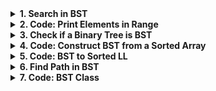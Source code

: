 <details> <summary><strong> 1. Search in BST </strong></summary>

# 1. Search in BST

    Given a BST and an integer k. Find if the integer k is present in given BST or not. Return the node with data k if it is present, return null otherwise.

    Assume that BST contains all unique elements.

**Input format**

    Line 1 : Elements in level order form (separated by space)
    (If any node does not have left or right child, take -1 in its place)
    Line 2 : Integer k

**Output Format**

    Node with data k

**Sample Input 1**

    8 5 10 2 6 -1 -1 -1 -1 -1 7 -1 -1
    2

**Sample Output 1**

    2

**Sample Input 2**

    8 5 10 2 6 -1 -1 -1 -1 -1 7 -1 -1
    12

**Sample Output 2**

    (empty)

<details> <summary><strong>Code</strong></summary>

    // Following is the Binary Tree node structure
    /**************
    class BinaryTreeNode {
        public :
        T data;
        BinaryTreeNode<T> *left;
        BinaryTreeNode<T> *right;

        BinaryTreeNode(T data) {
            this -> data = data;
            left = NULL;
            right = NULL;
        }
    };
    ***************/

    BinaryTreeNode<int> *searchInBST(BinaryTreeNode<int> *root, int k)
    {
        if (root == NULL)
            return NULL;
        if (root->data == k)
            return root;
        return k > root->data ? searchInBST(root->right, k) : searchInBST(root->left, k);
    }

</details>

---

</details>

<details> <summary><strong> 2. Code: Print Elements in Range </strong></summary>

# 2. Code: Print Elements in Range

    Given a Binary Search Tree and two integers k1 and k2, find and print the elements which are in range k1 and k2 (both inclusive).
    Print the elements in increasing order.

**Input Format**

    Line 1 : Elements in level order form (separated by space)
    (If any node does not have left or right child, take -1 in its place)
    Line 2 : Two Integers k1 and k2

**Output Format**

    Required elements (separated by space)

**Sample Input**

    8 5 10 2 6 -1 -1 -1 -1 -1 7 -1 -1
    6 10

**Sample Output**

    6 7 8 10

<details> <summary><strong>Code</strong></summary>

    // Following is the Binary Tree node structure
    /**************
    class BinaryTreeNode {
        public :
        T data;
        BinaryTreeNode<T> *left;
        BinaryTreeNode<T> *right;

        BinaryTreeNode(T data) {
            this -> data = data;
            left = NULL;
            right = NULL;
        }
    };
    ***************/

    void elementsInRangeK1K2(BinaryTreeNode<int> *root, int k1, int k2)
    {
        if (root == NULL)
            return;

        // as we need to print in increasing order we need to do inorder traversal
        // check left subtree
        if (root->data >= k1)
            elementsInRangeK1K2(root->left, k1, k2);

        // check the node's value
        if (root->data >= k1 && root->data <= k2)
            cout << root->data << " ";

        // check right subtree
        if (root->data <= k2)
            elementsInRangeK1K2(root->right, k1, k2);
    }

</details>

---

</details>

<details> <summary><strong> 3. Check if a Binary Tree is BST </strong></summary>

# 3. Check if a Binary Tree is BST

    Given a binary tree with N number of nodes, check if that input tree is BST (Binary Search Tree) or not. If yes, return true, return false otherwise.
    Duplicate elements should be in right subtree.

**Input Format**

    Line 1 : Nodes in level order form (separated by space). If any node does not have left or right child, take -1 in its place

**Output Format**

    true or false

**Constraints**

    1 <= N <= 10^5

**Sample Input 1**

    3 1 5 -1 2 -1 -1 -1 -1

**Sample Output 1**

    true

**Sample Input 2**

    5 2 10 0 1 -1 15 -1 -1 -1 -1 -1 -1

**Sample Output 2**

    false

<details> <summary><strong>Code: Approach 1</strong></summary>

    // Following is the Binary Tree node structure

    /**************
    class BinaryTreeNode
    {
        public :
        T data;
        BinaryTreeNode<T> *left;
        BinaryTreeNode<T> *right;

        BinaryTreeNode(T data)
        {
            this -> data = data;
            left = NULL;
            right = NULL;
        }
    };
    ***************/

    int maxBT(BT *root)
    {
        if (root == NULL)
            return INT_MIN;
        return max((root->data), maxBT(root->left), maxBT(root->right));
    }

    int minBT(BT *root)
    {
        if (root == NULL)
            return INT_MAX;
        return min((root->data), minBT(root->left), minBT(root->right));
    }

    bool isBST(Bt *root)
    {
        if (root == NULL || root->left && root - right == NULL)
            return true; // leaf and no node
        if (root->data > min(root->left) && root->data < max(root->right) && isBST(root->left) && isBST(root->right))
            return true; // Joining two Binary Search trees by a node is not neccessarily a Binary Search tree. Because we need to check the subtree property.
                        // remember by checking for min and max only, we are still oblivious of the fact whether the left and right are Binary Search Trees.
        return false;
    }

    /*
    f(n) = 2n+T(n/2) =  nh =  nodes * height
    worst case - O(n2) skewed tree, O(nlog2n)
    Not a good solution as we have to do work again and again.
    */

</details>

<details> <summary><strong>Code: Approach 2</strong></summary>

    pair<pair<int, int>, bool> isBST_h(BT *)
    {
        pair<pair<int, int>, bool> ret;

        ret.first.first = INT_MIN;
        ret.first.second = INT_MAX;
        ret.second = false;

        if (root == NULL)
        {
            ret.second = true;
            return ret;
        }

        if (root->left == NULL && root->right == NULL)
        {
            ret.first.first = root->data; // minimum and maximum are the same
            ret.first.second = root->data;
            ret.second = true;
            return ret;
        }

        if (root->left != NULL)
            ret = isBST_h(root->left);

        if (ret.second) // we are only worried about the minimum
        {
            pair<pair<int, int>, bool> ret2;
            ret2 = isBST_h(root->right);
            ret.first.second = ret2.second.second; // maximum
            ret.second && = re2.second;
            return ret;
        }
    }

    bool isBST(BT* root)
    {
        return isBST_h(root);
    }
    // Time complexity : T(n) = 2T(n / 2) + k, O(n) is independent of height.

</details>

<details> <summary><strong>Code: Approach 3</strong></summary>

    bool isBST_h(BinaryTreeNode<int> *root, int min, int max)
    {
        if (root == NULL)
            return true;

        // node's data should be in range of either side of min or max
        if (!(root->data < min && root->data >= max))
            return false;
        // pass the min and max onto the subtrees
        return isBST_h(root->left, root->data, max) && isBST_h(root->right, min, root->data);
    }

    #include <climits>

    bool isBST(BinaryTreeNode<int> *root)
    {
        // top down approacj
        // simulating the creation if the tree
        if (root == NULL)
            return true;

        // initially we have no restrain
        return isBST_h(root, INT_MAX, INT_MIN); // need to start from -infinity and +infinity`
    }

</details>

---

</details>

<details><summary><strong> 4. Code: Construct BST from a Sorted Array </strong></summary>

# 4. Code: Construct BST from a Sorted Array

    Given a sorted integer array A of size n which contains all unique elements. You need to construct a balanced BST from this input array. Return the root of constructed BST.
    Note : If array size is even, take first mid as root.

![Mirroring](./mirrored.png)

    Note : You don't need to print or return the tree, just mirror it.

**Input Format**

    Line 1 : Integer n (Size of array)
    Line 2 : Array elements (separated by space)

**Output Format**

    BST elements (in pre order traversal, separated by space)

**Sample Input**

    7
    1 2 3 4 5 6 7

**Sample Output**

    4 2 1 3 6 5 7

<details> <summary><strong>Code</strong></summary>

    // Following is the Binary Tree node structure
    /**************
    class BinaryTreeNode
    {
        public :
        T data;
        BinaryTreeNode<T> *left;
        BinaryTreeNode<T> *right;

        BinaryTreeNode(T data)
        {
            this -> data = data;
            left = NULL;
            right = NULL;
        }
    };
    ***************/

    BinaryTreeNode<int> *constructTree(int *input, int n)
    {
        if (n == 0)
            return NULL; // i.e no node

        // somewhat left skewed
        BinaryTreeNode<int> *newnode = new BinaryTreeNode<int>(input[(n - 1) / 2]);

        // took the (n-1)/2 because we have take the first mid
        newnode->left = constructTree(input, (n - 1) / 2);  // all the numbers on the left of the array
        newnode->right = constructTree(input + (n - 1) / 2 + 1, n - (n - 1) / 2 - 1);   // all the numbers on the right - 1. i.e except the newode. + 1 and -1 are for that.
        return newnode;
    }

</details>

---

</details>

<details> <summary><strong> 5. Code: BST to Sorted LL </strong></summary>

# 5. Code: BST to Sorted LL

    Given a BST, convert it into a sorted linked list. Return the head of LL.

**Input Format**

    Elements in level order form (separated by space)
    (If any node does not have left or right child, take -1 in its place)

**Output Format**

    Linked list elements (separated by space)

**Sample Input**

    8 5 10 2 6 -1 -1 -1 -1 -1 7 -1 -1

**Sample Output**

    8 3 1 6 4 7 10 14 13

<details> <summary><strong>Code: Naive approach</strong></summary>

    /**************
    template <typename T>
    class Node
    {
        public:
        T data;
        Node<T> *next;

        Node(T data)
        {
            this -> data = data;
            this -> next = NULL;
        }
    };

    class BinaryTreeNode
    {
        public :
        T data;
        BinaryTreeNode<T> *left;
        BinaryTreeNode<T> *right;

        BinaryTreeNode(T data)
        {
            this -> data = data;
            left = NULL;
            right = NULL;
        }
    };
    ***************/

    Node<int> *constructBST(BinaryTreeNode<int> *root)
    {
        if (root == NULL)
            return NULL; // base case

        Node<int> *newnode = new Node<int>(root->data);
        newnode->next = constructBST(root->right);

        // traverse to the head
        Node<int> *trav = constructBST(root->left);
        Node<int> *head = trav;

        while (trav != NULL && trav->next != NULL)
            trav = trav->next;
        if (trav == NULL)
            return newnode;
        trav->next = newnode;
        return head;
    }

</details>

<details> <summary><strong>Code: Pair return approach</strong></summary>

    pair<Node<int> *, Node<int> *> constructBST_h(BinaryTreeNode<int> *root)
    {

        if (root == NULL)
        {
            pair<Node<int> *, Node<int> *> p(NULL, NULL);
            return p;
        }

        pair<Node<int> *, Node<int> *> left = constructBST_h(root->left); // got the left subtrees LL;

        if (left.first == NULL)
        {
            left.first = new Node<int>(root->data);
            left.second = left.first;
        }
        else
        {
            left.second->next = new Node<int>(root->data);
            left.second = left.second->next; // current node attached at the end
        }

        // we've got everything ready
        pair<Node<int> *, Node<int> *> right = constructBST_h(root->right); // got the right subtrees LL;

        if (right.first == NULL)
            return left;
        else
        {
            left.second->next = right.first; // attached the whole LL together
            // using left as return value now
            left.second = right.second;
        }

        return left;
    }

    /* Insights:
        1.  We take very less time now. Memory usage has increased though.
        2.  We have a again demonstrated as to how important, multi returning works.
    */

</details>

---

</details>
<details> <summary><strong> 6. Find Path in BST </strong></summary>

# 6. Find Path in BST

    Given a BST and an integer k. Find and return the path from the node with data k and root (if a node with data k is present in given BST). Return null otherwise.

    Assume that BST contains all unique elements.

**Input Format**

    Line 1 : Elements in level order form (separated by space)
    (If any node does not have left or right child, take -1 in its place)
    Line 2 : Integer k

**Output Format**

    Path from node k to root

**Sample Input**

    8 5 10 2 6 -1 -1 -1 -1 -1 7 -1 -1
    2

**Sample Output**

    2
    5
    8

<details> <summary><strong>Code</strong></summary>

    // Following is the Binary Tree node structure
    /**************
    class BinaryTreeNode {
        public :
        T data;
        BinaryTreeNode<T> *left;
        BinaryTreeNode<T> *right;

        BinaryTreeNode(T data) {
            this -> data = data;
            left = NULL;
            right = NULL;
        }
    };
    ***************/

    vector<int> *findPath(BinaryTreeNode<int> *root, int data)
    {
        if (root == NULL) // Base case
            return NULL;
        // rather than using empty vector as the sign or bool pair. We avoided it altogether coz vector pointer being NULL is enough evidence that there's no path
        // we'll have to return something

        vector<int> *p = new vector<int>; // empty vector
        // base case 1
        if (root->data == data)
        {
            // create dynamically otherwise we'll have a dangling pointer
            p->push_back(root->data);
            return p;
        }

        // root->data does not match the data

        p = findPath(root->left, data);

        if (p) // p is non null
        {
            p->push_back(root->data);
            return p;
        }

        p = findPath(root->right, data);

        if (p) // p is non null
            p->push_back(root->data);

        return p;
    }

</details>

---

</details>

<details> <summary><strong> 7. Code: BST Class </strong></summary>

# 7. Code: BST Class

    Implement the BST class which includes following functions -
    1. search
    Given an element, find if that is present in BSt or not. Return true or false.

    2. insert -
    Given an element, insert that element in the BST at the correct position. Assume unique elements will be given.

    3. delete -
    Given an element, remove that element from the BST. If the element which is to be deleted has both children, replace that with the minimum element from right sub-tree.

    4. printTree (recursive) -
    Print the BST in ithe following format -
    For printing a node with data N, you need to follow the exact format -

    N:L:x,R:y

    where, N is data of any node present in the binary tree. x and y are the values of left and right child of node N. Print the children only if it is not null.

    There is no space in between.

    You need to print all nodes in the recursive format in different lines.

    Note : main function is given for your reference which we are using internally to test the class.

<details> <summary><strong>Code</strong></summary>

    #include <climits>
    class BST
    {
    public:
        BinaryTreeNode<int> *root;

    private:
        bool hasData(int data, BinaryTreeNode<int> *root)
        {
            if (root == NULL)
                return false; // not found

            if (root->data == data)
                return true;

            if (data < root->data) // look in the left subtree
                return hasData(data, root->left);
            return hasData(data, root->right); // looking in the right subtree

            // or just
            // root->data==data || hasData(data, root->left) || hasData(data, root->right);
        }

        BinaryTreeNode<int> *insert(int data, BinaryTreeNode<int> *root)
        {
            if (root == NULL)
            {
                root = new BinaryTreeNode<int>(data);
                return root;
            }

            //assign to the correct subtree, we do this coz one of them could be NULL
            if (root->data < data) // in the left subtree
                root->right = insert(data, root->right);
            // if (root->data > data) // in the right subtree
            else
                root->left = insert(data, root->left);
            return root; // required where we try to insert duplicate data
        }

        BinaryTreeNode<int> *deleteData(int data, BinaryTreeNode<int> *root)
        {
            if (root == NULL)
                return NULL;

            // root is definitely not NULL

            if (data > root->data)
                root->right = deleteData(data, root->right);

            else if (data < root->data)
                root->left = deleteData(data, root->left);

            else // base case, i.e found the node
            {
                if (root->left == NULL) // no left subtree or leaf case
                {
                    BinaryTreeNode<int> *newroot = root->right;
                    root->right = NULL; // disconnecting the parent first. So that deallocation does not kill the whole tree.
                    delete root;
                    return newroot;
                }

                if (root->right == NULL) // Left tree is there but no right subtree
                {
                    BinaryTreeNode<int> *newroot = root->left;
                    root->left = NULL; // removing the parent first. So that deallocation does not kill the whole tree.
                    delete root;
                    return newroot;
                }

                // both left and right subtrees exist
                // doing in an iterative way
                // min in the right subtree

                BinaryTreeNode<int> *minNode = root->right; // root of right subtree, this is not NULL

    //             if (minNode->left == NULL) // the right subtree is just one node
    //             {
    //                 root->right = NULL;
    //                 delete minNode;
    //                 return root;
    //             }

    //             while (minNode->left != NULL && minNode->left->left != NULL)
    //                 minNode = minNode->left;

    //             // we are now on the parent of minNode
    //             root->data = minNode->left->data;

    //             // delete the minNode->left
    //             // deallocate
    //             delete minNode->left;
    //             minNode->left = NULL;

                while(minNode->left!=NULL)
                    minNode = minNode->left;
                // we have reached the minNode
                root->data = minNode->data;
                root->right = deleteData(root->data, root->right);
                return root;
            }

            return root;
        }

        void printTree(BinaryTreeNode<int> *root)
        {
            if (root == NULL)
                return;
            cout << root->data << ":";

            if (root->left != NULL)
                cout << "L:" << root->left->data << ",";
            if (root->right != NULL)
                cout << "R:" << root->right->data;

            cout << endl;

            printTree(root->left);
            printTree(root->right);
        }

    public:
        BST()
        {
            root = NULL;
        }

        bool hasData(int data)
        {
            return hasData(data, root);
        }

        int max(BinaryTreeNode<int> *root)
        {
            if (root == NULL)
                return INT_MIN;
            return max(root->right);
        }

        int min(BinaryTreeNode<int> *root)
        {
            if (root == NULL)
                return INT_MAX;
            return min(root->left);
        }

        void insert(int data)
        {
            // how to, just insert give the data to the tree which has to have it
            // it will attach itself
            // somewhat like c onstructing the tree again
            root = insert(data, root); // The root changes when the tree is empty
        }

        void deleteData(int data)
        {
            root = deleteData(data, root);
        }

        void printTree()
        {
            printTree(root);
        }

        ~BST()
        {
            delete root;
        }
    };

</details>

---

</details>
